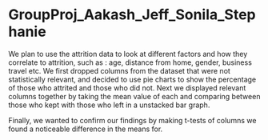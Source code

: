 # GroupProj_Aakash_Jeff_Sonila_Stephanie
We plan to use the attrition data to look at different factors and how they correlate to attrition, such as : age, distance from home, gender,
 business travel etc. We first dropped columns from the dataset that were not statistically relevant, and decided to use pie charts to show the percentage of those who attrited and those who did not.  Next we displayed relevant columns together by taking the mean value of each and comparing between those who kept with those who left in a unstacked bar graph.

 Finally, we wanted to confirm our findings by making t-tests of columns we found a noticeable difference in the means for.